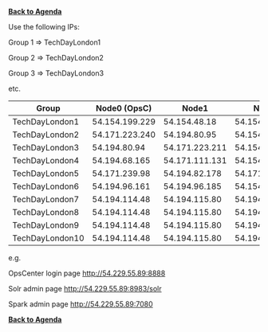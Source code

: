 **[Back to Agenda](./../README.md)**


Use the following IPs:  

Group 1 => TechDayLondon1  

Group 2 => TechDayLondon2 

Group 3 => TechDayLondon3

etc.

|  Group          |  Node0 (OpsC)  |  Node1         | Node2          |  
|-----------------|----------------|----------------|----------------|
| TechDayLondon1  | 54.154.199.229 | 54.154.48.18   | 54.154.34.185  |
| TechDayLondon2  | 54.171.223.240 | 54.194.80.95   | 54.154.151.138 |   
| TechDayLondon3  | 54.194.80.94   | 54.171.223.211 | 54.154.178.43  |  
| TechDayLondon4  | 54.194.68.165  | 54.171.111.131 | 54.154.47.48   |  
| TechDayLondon5  | 54.171.239.98  | 54.194.82.178  | 54.171.153.182 |  
| TechDayLondon6  | 54.194.96.161  | 54.194.96.185  | 54.154.43.249  |  
| TechDayLondon7  | 54.194.114.48  | 54.194.115.80  | 54.194.99.46   |  
| TechDayLondon8  | 54.194.114.48  | 54.194.115.80  | 54.194.99.46   | 
| TechDayLondon9  | 54.194.114.48  | 54.194.115.80  | 54.194.99.46   | 
| TechDayLondon10 | 54.194.114.48  | 54.194.115.80  | 54.194.99.46   | 

e.g.

OpsCenter login page
http://54.229.55.89:8888

Solr admin page
http://54.229.55.89:8983/solr

Spark admin page
http://54.229.55.89:7080

**[Back to Agenda](./../README.md)**
